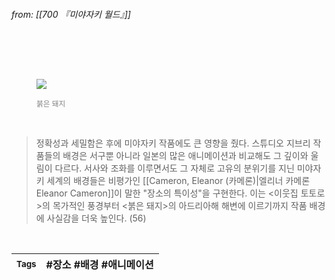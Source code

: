 
###### from: [[700 『미야자키 월드』]]

<br/>

<br/><figure>
<a href="https://studioghibligifs.tumblr.com/post/116942545733/porco-rosso-flying">
<img src="https://64.media.tumblr.com/563a9092c3abb6acd8723972beac5881/tumblr_nlnwbj1qRl1u791p4o3_400.gif"></a>
<figcaption><font color="gray"><small>붉은 돼지</small></font></figcaption>
</figure><br/>

> 정확성과 세밀함은 후에 미야자키 작품에도 큰 영향을 줬다. 스튜디오 지브리 작품들의 배경은 서구뿐 아니라 일본의 많은 애니메이션과 비교해도 그 깊이와 울림이 다르다. 서사와 조화를 이루면서도 그 자체로 고유의 분위기를 지닌 미야자키 세계의 배경들은 비평가인 [[Cameron, Eleanor (카메론)|엘리너 카메론 Eleanor Cameron]]이 말한 "장소의 특이성"을 구현한다. 이는 <이웃집 토토로>의 목가적인 풍경부터 <붉은 돼지>의 아드리아해 해변에 이르기까지 작품 배경에 사실감을 더욱 높인다. (56)

<br/>

| <small> Tags </small> | #장소 #배경 #애니메이션  |
| --- | --- |
